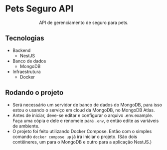 # Pets Seguro API

<div align="center">

API de gerenciamento de seguro para pets.

</div>

## Tecnologias
- Backend
  - NestJS
- Banco de dados
  - MongoDB
- Infraestrutura
  - Docker

## Rodando o projeto

- Será necessário um servidor de banco de dados do MongoDB, para isso estou o usando o serviço em cloud da MongoDB, no MongoDB Atlas. 
- Antes de iniciar, deve-se editar e configurar o arquivo .env.example. Faça uma cópia e dele e renomeie para `.env`, e então edite as variáveis de ambiente.
- O projeto foi feito utilizando Docker Compose. Então com o simples comando `docker compose up` já irá iniciar o projeto.
(São dois contêineres, um para o MongoDB e outro para a aplicação NestJS.)

